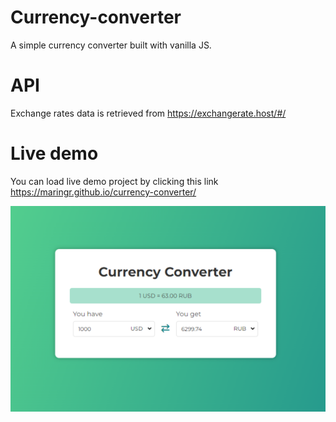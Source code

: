 # Currency-converter

A simple currency converter built with vanilla JS.

# API

Exchange rates data is retrieved from https://exchangerate.host/#/

# Live demo

You can load live demo project by clicking this link https://maringr.github.io/currency-converter/

![Currency Converter](/images/currency-converter-screen.png)
